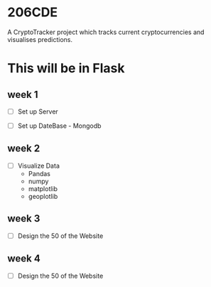 # 206CDE
A CryptoTracker project which tracks current cryptocurrencies and visualises predictions.




<h1>This will be in Flask </h1>

<h2>week 1</h2>

- [ ]  Set up Server
- [ ]  Set up DateBase - Mongodb


<h2>week 2</h2>

- [ ]  Visualize Data
    <ul>
        <li>Pandas</li>
        <li>numpy</li>
        <li>matplotlib</li>
        <li>geoplotlib</li>
    </ul>

<h2>week 3</h2>


- [ ]  Design the 50 of the Website


<h2>week 4</h2>

- [ ]  Design the 50 of the Website
